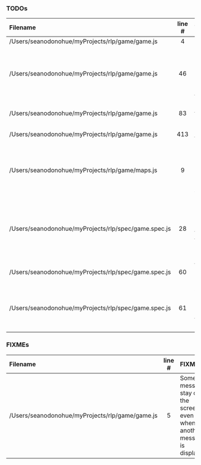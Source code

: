 ### TODOs
| Filename | line # | TODO
|:------|:------:|:------
| /Users/seanodonohue/myProjects/rlp/game/game.js | 4 | Savegame
| /Users/seanodonohue/myProjects/rlp/game/game.js | 46 | See if its possible to export the display, scheduler, and so on in this function.
| /Users/seanodonohue/myProjects/rlp/game/game.js | 83 | Use stuff like this for making menus cleaner
| /Users/seanodonohue/myProjects/rlp/game/game.js | 413 | Break into functions
| /Users/seanodonohue/myProjects/rlp/game/maps.js | 9 | Refactor modules to use a consistent style if possible (i.e. constructors vs. libraries)
| /Users/seanodonohue/myProjects/rlp/spec/game.spec.js | 28 | create mockEntity to put in mochaHelper.js to help with testing entities here and in the entity spec.
| /Users/seanodonohue/myProjects/rlp/spec/game.spec.js | 60 | find a way to mock keypress events (stdin?)
| /Users/seanodonohue/myProjects/rlp/spec/game.spec.js | 61 | add sinon to stub out methonds like stdout to see if they are called as needed.

### FIXMEs
| Filename | line # | FIXME
|:------|:------:|:------
| /Users/seanodonohue/myProjects/rlp/game/game.js | 5 | Some messages stay on the screen even when another message is displayed.